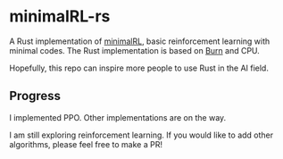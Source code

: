 # minimalRL-rs

A Rust implementation of [minimalRL](https://github.com/seungeunrho/minimalRL), basic reinforcement learning with minimal codes. The Rust implementation is based on [Burn](https://github.com/tracel-ai/burn) and CPU. 

Hopefully, this repo can inspire more people to use Rust in the AI field. 

## Progress

I implemented PPO. Other implementations are on the way. 

I am still exploring reinforcement learning. If you would like to add other algorithms, please feel free to make a PR! 
